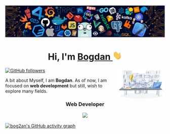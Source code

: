 ![](https://raw.githubusercontent.com/bog2an/bog2an/main/header.png)

<h1 align="center" >Hi, I'm <a href="https://github.com/bog2an" target="_blank"> Bogdan </a>
  <img src="https://github.com/bog2an/bog2an/blob/main/Hi.gif" width="30px">
</h1>

<img width="30%" align="right" src="https://github.com/bog2an/bog2an/blob/main/workbench.svg">

[![GitHub followers](https://img.shields.io/github/followers/bog2an.svg?style=social&label=Follow)](https://github.com/bog2an?tab=followers)

A bit about Myself, I am <b>Bogdan</b>.
As of now, I am focused on <b>web development</b> but still, wish to explore many fields.

<h3 align="center"> Web Developer</h3>

<p align="center"> 
  <img src="https://komarev.com/ghpvc/?username=bog2an&label=Profile%20views&color=6805D3&style=flat"/>
</p>


[![bog2an's GitHub activity graph](https://activity-graph.herokuapp.com/graph?username=bog2an&theme=xcode)](https://git.io/bog2an)
